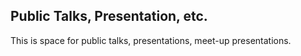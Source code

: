 ## Public Talks, Presentation, etc.

This is space for public talks, presentations, meet-up presentations.
